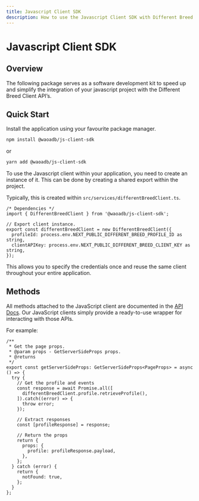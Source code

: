 ```yaml
---
title: Javascript Client SDK
description: How to use the Javascript Client SDK with Different Breed ®.
---
```


# Javascript Client SDK

## Overview

The following package serves as a software development kit to speed up and simplify the integration of your javascript project with the Different Breed Client API’s.

## Quick Start

Install the application using your favourite package manager.

```bash
npm install @waoadb/js-client-sdk
```

or

```bash
yarn add @waoadb/js-client-sdk
```

To use the Javascript client within your application, you need to create an instance of it. This can be done by creating a shared export within the project.

Typically, this is created within `src/services/differentBreedClient.ts`.

```tsx
/* Dependencies */
import { DifferentBreedClient } from '@waoadb/js-client-sdk';

// Export client instance.
export const differentBreedClient = new DifferentBreedClient({
  profileId: process.env.NEXT_PUBLIC_DIFFERENT_BREED_PROFILE_ID as string,
  clientAPIKey: process.env.NEXT_PUBLIC_DIFFERENT_BREED_CLIENT_KEY as string,
});
```

This allows you to specify the credentials once and reuse the same client throughout your entire application.

## Methods

All methods attached to the JavaScript client are documented in the [API Docs](https://waoadb-opensource.stoplight.io/docs/open-source/). Our JavaScript clients simply provide a ready-to-use wrapper for interacting with those APIs.

For example:

```tsx
/**
 * Get the page props.
 * @param props - GetServerSideProps props.
 * @returns
 */
export const getServerSideProps: GetServerSideProps<PageProps> = async () => {
  try {
    // Get the profile and events
    const response = await Promise.all([
      differentBreedClient.profile.retrieveProfile(),
    ]).catch((error) => {
      throw error;
    });

    // Extract responses
    const [profileResponse] = response;

    // Return the props
    return {
      props: {
        profile: profileResponse.payload,
      },
    };
  } catch (error) {
    return {
      notFound: true,
    };
  }
};
```
